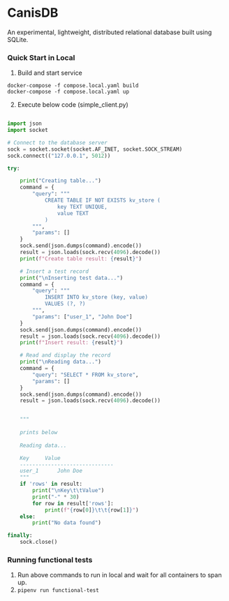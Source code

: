 # CanisDB

An experimental, lightweight, distributed relational database built using SQLite.

### Quick Start in Local

1. Build and start service

```
docker-compose -f compose.local.yaml build
docker-compose -f compose.local.yaml up
```

2. Execute below code (simple_client.py)

```python

import json
import socket

# Connect to the database server
sock = socket.socket(socket.AF_INET, socket.SOCK_STREAM)
sock.connect(("127.0.0.1", 5012))

try:

    print("Creating table...")
    command = {
        "query": """
            CREATE TABLE IF NOT EXISTS kv_store (
                key TEXT UNIQUE,
                value TEXT
            )
        """,
        "params": []
    }
    sock.send(json.dumps(command).encode())
    result = json.loads(sock.recv(4096).decode())
    print(f"Create table result: {result}")

    # Insert a test record
    print("\nInserting test data...")
    command = {
        "query": """
            INSERT INTO kv_store (key, value)
            VALUES (?, ?)
        """,
        "params": ["user_1", "John Doe"]
    }
    sock.send(json.dumps(command).encode())
    result = json.loads(sock.recv(4096).decode())
    print(f"Insert result: {result}")

    # Read and display the record
    print("\nReading data...")
    command = {
        "query": "SELECT * FROM kv_store",
        "params": []
    }
    sock.send(json.dumps(command).encode())
    result = json.loads(sock.recv(4096).decode())


    """
    
    prints below
    
    Reading data...

    Key		Value
    ------------------------------
    user_1		John Doe
    """
    if 'rows' in result:
        print("\nKey\t\tValue")
        print("-" * 30)
        for row in result['rows']:
            print(f"{row[0]}\t\t{row[1]}")
    else:
        print("No data found")

finally:
    sock.close()

```

### Running functional tests

1. Run above commands to run in local and wait for all containers to span up.
2. `pipenv run functional-test`




